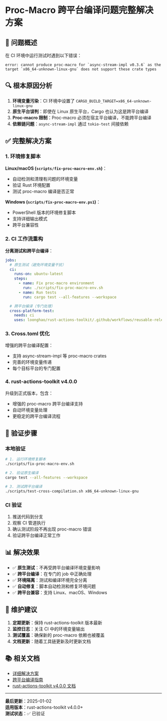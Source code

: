 # Proc-Macro 跨平台编译问题完整解决方案

## 🎯 问题概述

在 CI 环境中运行测试时遇到以下错误：
```
error: cannot produce proc-macro for `async-stream-impl v0.3.6` as the target `x86_64-unknown-linux-gnu` does not support these crate types
```

## 🔍 根本原因分析

1. **环境变量污染**：CI 环境中设置了 `CARGO_BUILD_TARGET=x86_64-unknown-linux-gnu`
2. **原生平台误判**：即使在 Linux 原生平台，Cargo 也认为这是跨平台编译
3. **Proc-macro 限制**：Proc-macro 必须在宿主平台编译，不能跨平台编译
4. **依赖链问题**：`async-stream-impl` 通过 `tokio-test` 间接依赖

## ✅ 完整解决方案

### 1. 环境修复脚本

**Linux/macOS (`scripts/fix-proc-macro-env.sh`)**：
- 自动检测和清理有问题的环境变量
- 验证 Rust 环境配置
- 测试 proc-macro 编译是否正常

**Windows (`scripts/fix-proc-macro-env.ps1`)**：
- PowerShell 版本的环境修复脚本
- 支持详细输出模式
- 跨平台兼容性

### 2. CI 工作流重构

**分离测试和跨平台编译**：
```yaml
jobs:
  # 原生测试（避免环境变量干扰）
  ci:
    runs-on: ubuntu-latest
    steps:
      - name: Fix proc-macro environment
        run: ./scripts/fix-proc-macro-env.sh
      - name: Run tests
        run: cargo test --all-features --workspace

  # 跨平台编译（专门处理）
  cross-platform-test:
    needs: ci
    uses: loonghao/rust-actions-toolkit/.github/workflows/reusable-release.yml@v4.0.0
```

### 3. Cross.toml 优化

增强的跨平台编译配置：
- 支持 async-stream-impl 等 proc-macro crates
- 完善的环境变量传递
- 每个目标平台的专门配置

### 4. rust-actions-toolkit v4.0.0

升级到正式版本，包含：
- 增强的 proc-macro 跨平台编译支持
- 自动环境变量处理
- 更稳定的跨平台编译流程

## 🧪 验证步骤

### 本地验证
```bash
# 1. 运行环境修复脚本
./scripts/fix-proc-macro-env.sh

# 2. 验证原生编译
cargo test --all-features --workspace

# 3. 测试跨平台编译
./scripts/test-cross-compilation.sh x86_64-unknown-linux-gnu
```

### CI 验证
1. 推送代码到分支
2. 观察 CI 管道执行
3. 确认测试阶段不再出现 proc-macro 错误
4. 验证跨平台编译正常工作

## 📊 解决效果

- ✅ **原生测试**：不再受跨平台编译环境变量影响
- ✅ **跨平台编译**：在专门的 job 中正确处理
- ✅ **环境隔离**：测试和编译环境完全分离
- ✅ **自动修复**：脚本自动检测和修复环境问题
- ✅ **跨平台兼容**：支持 Linux、macOS、Windows

## 🔧 维护建议

1. **定期更新**：保持 rust-actions-toolkit 版本最新
2. **监控日志**：关注 CI 中的环境变量输出
3. **测试覆盖**：确保新的 proc-macro 依赖也被覆盖
4. **文档更新**：随着工具链更新及时更新文档

## 📚 相关文档

- [详细解决方案](PROC_MACRO_CROSS_COMPILATION_SOLUTION.md)
- [跨平台编译指南](../README.md#development)
- [rust-actions-toolkit v4.0.0 文档](https://github.com/loonghao/rust-actions-toolkit)

---

**最后更新**：2025-01-02  
**适用版本**：rust-actions-toolkit v4.0.0+  
**测试状态**：✅ 已验证
